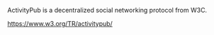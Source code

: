 ActivityPub is a decentralized social networking protocol from W3C.

https://www.w3.org/TR/activitypub/
